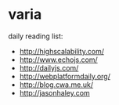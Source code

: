 varia
=====

daily reading list:

+ http://highscalability.com/
+ http://www.echojs.com/
+ http://dailyjs.com/
+ http://webplatformdaily.org/
+ http://blog.cwa.me.uk/
+ http://jasonhaley.com
